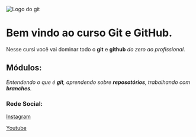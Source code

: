 ![Logo do git](https://www.git-scm.com/images/logos/downloads/Git-Icon-1788C.png)

# Bem vindo ao curso Git e GitHub.
Nesse cursi você vai dominar todo o **git** e **github** _do zero ao profissional_.

## Módulos:
_Entendendo o que é **git**, aprendendo sobre **reposotórios**, trabalhando com **branches**._

### Rede Social:
[Instagram](https://www.instagram.com)

[Youtube](https://www.youtube.com)